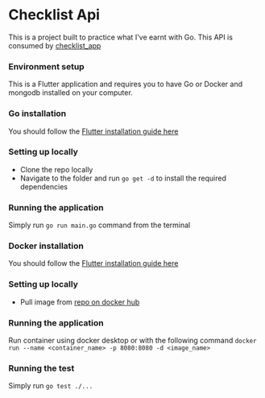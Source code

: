 # Checklist Api

This is a project built to practice what I've earnt with Go. This API is consumed by [checklist_app](https://github.com/o-ifeanyi/checklist/tree/master/checklist_app)

### Environment setup
This is a Flutter application and requires you to have Go or Docker and mongodb installed on your computer. 

### Go installation
You should follow the [Flutter installation guide here](https://flutter.dev/docs/get-started/install)

### Setting up locally 
- Clone the repo locally
- Navigate to the folder and run `go get -d` to install the required dependencies

### Running the application
Simply run `go run main.go` command from the terminal

### Docker installation
You should follow the [Flutter installation guide here](https://flutter.dev/docs/get-started/install)

### Setting up locally
- Pull image from [repo on docker hub](https://hub.docker.com/repository/docker/oifeanyi/checklist_api)

### Running the application
Run container using docker desktop or with the following command `docker run --name <container_name> -p 8080:8080 -d <image_name>`

### Running the test
Simply run `go test ./...`
